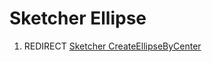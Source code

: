 # Sketcher Ellipse
1.  REDIRECT [Sketcher CreateEllipseByCenter](Sketcher_CreateEllipseByCenter.md)
